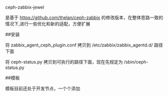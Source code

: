 ceph-zabbix-jewel

是基于 https://github.com/thelan/ceph-zabbix 的修改版本，在整体思路一致的情况下,进行一些优化和新的适配，方便扩展

##安装

将 zabbix_agent_ceph_plugin.conf 拷贝到 /etc/zabbix/zabbix_agentd.d/ 路径下面



将 ceph-status.py 拷贝到可执行的路径下面，现在先规定为 /sbin/ceph-status.py

##模板

模板目前还处于开发节点，一个个添加

